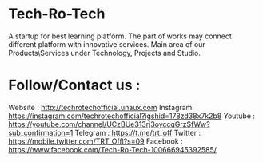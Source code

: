 # Tech-Ro-Tech
 A startup for best learning platform. The part of works may connect different platform with innovative services. Main area of our Products\Services under Technology, Projects and Studio.

# Follow/Contact us :

 Website  :  http://techrotechofficial.unaux.com
 Instagram:  https://instagram.com/techrotechofficial?igshid=178zd38x7k2b8
 Youtube  :  https://youtube.com/channel/UCzBUe313rj3oyccqGrzSfWw?sub_confirmation=1
 Telegram :  https://t.me/trt_off
 Twitter  :  https://mobile.twitter.com/TRT_Offl?s=09
 Facebook :  https://www.facebook.com/Tech-Ro-Tech-100666945392585/

